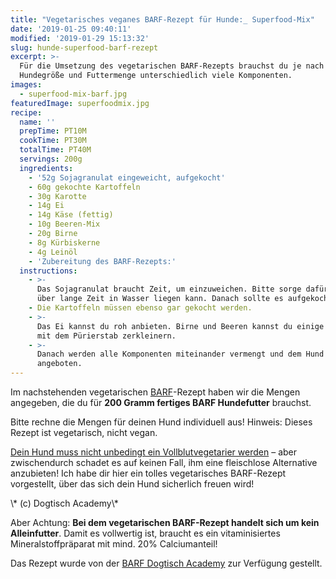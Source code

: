 ```yaml
---
title: "Vegetarisches veganes BARF-Rezept für Hunde:_ Superfood-Mix"
date: '2019-01-25 09:40:11'
modified: '2019-01-29 15:13:32'
slug: hunde-superfood-barf-rezept
excerpt: >-
  Für die Umsetzung des vegetarischen BARF-Rezepts brauchst du je nach
  Hundegröße und Futtermenge unterschiedlich viele Komponenten. 
images:
  - superfood-mix-barf.jpg
featuredImage: superfoodmix.jpg
recipe:
  name: ''
  prepTime: PT10M
  cookTime: PT30M
  totalTime: PT40M
  servings: 200g
  ingredients:
    - '52g Sojagranulat eingeweicht, aufgekocht'
    - 60g gekochte Kartoffeln
    - 30g Karotte
    - 14g Ei
    - 14g Käse (fettig)
    - 10g Beeren-Mix
    - 20g Birne
    - 8g Kürbiskerne
    - 4g Leinöl
    - 'Zubereitung des BARF-Rezepts:'
  instructions:
    - >-
      Das Sojagranulat braucht Zeit, um einzuweichen. Bitte sorge dafür, dass es
      über lange Zeit in Wasser liegen kann. Danach sollte es aufgekocht werden.
    - Die Kartoffeln müssen ebenso gar gekocht werden.
    - >-
      Das Ei kannst du roh anbieten. Birne und Beeren kannst du einige Sekunden
      mit dem Pürierstab zerkleinern.
    - >-
      Danach werden alle Komponenten miteinander vermengt und dem Hund
      angeboten.
---
```


Im nachstehenden vegetarischen [BARF](https://www.digistore24.com/redir/248800/fullstackoptimization)\-Rezept haben wir die Mengen angegeben, die du für **200 Gramm fertiges BARF Hundefutter** brauchst.

[<!-- Image removed (no copyright): barf.jpg -->](https://www.digistore24.com/redir/248800/fullstackoptimization)

Bitte rechne die Mengen für deinen Hund individuell aus! Hinweis: Dieses Rezept ist vegetarisch, nicht vegan.

[Dein Hund muss nicht unbedingt ein Vollblutvegetarier werden](https://www.veganblatt.com/vegane-ernaehrung-hunde) – aber zwischendurch schadet es auf keinen Fall, ihm eine fleischlose Alternative anzubieten! Ich habe dir hier ein tolles vegetarisches BARF-Rezept vorgestellt, über das sich dein Hund sicherlich freuen wird!

<!-- Image removed (no copyright): superfood-mix-barf-768x480.jpg --> \* (c) Dogtisch Academy\*

Aber Achtung: **Bei dem vegetarischen BARF-Rezept handelt sich um kein Alleinfutter**. Damit es vollwertig ist, braucht es ein vitaminisiertes Mineralstoffpräparat mit mind. 20% Calciumanteil!

Das Rezept wurde von der [BARF Dogtisch Academy](https://www.digistore24.com/redir/248800/fullstackoptimization) zur Verfügung gestellt.
